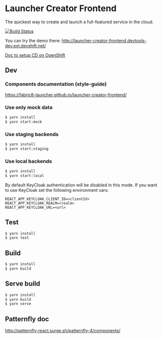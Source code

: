
# Launcher Creator Frontend

The quickest way to create and launch a full-featured service in the cloud.

[![Build Status](https://semaphoreci.com/api/v1/fabric8-launcher/launcher-creator-frontend/branches/master/badge.svg)](https://semaphoreci.com/fabric8-launcher/launcher-creator-frontend)

You can try the demo there: http://launcher-creator-frontend.devtools-dev.ext.devshift.net/

[Doc to setup CD on OpenShift ](./openshift-setup.md)


## Dev

### Components documentation (style-guide)
https://fabric8-launcher.github.io/launcher-creator-frontend/

### Use only mock data
```bash
$ yarn install
$ yarn start:mock
```

### Use staging backends
```bash
$ yarn install
$ yarn start:staging
```

### Use local backends
```bash
$ yarn install
$ yarn start:local
```

By default KeyCloak authentication will be disabled in this mode. If you want to use KeyCloak set the following environment vars:
```
REACT_APP_KEYCLOAK_CLIENT_ID=<clientId>
REACT_APP_KEYCLOAK_REALM=<realm>
REACT_APP_KEYCLOAK_URL=<url>
```


## Test

```bash
$ yarn install
$ yarn test
```

## Build

```bash
$ yarn install
$ yarn build
```

## Serve build

```bash
$ yarn install
$ yarn build
$ yarn serve
```

## Patternfly doc
http://patternfly-react.surge.sh/patternfly-4/components/


